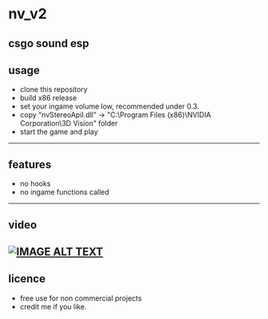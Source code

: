 # nv_v2
csgo sound esp
----
## usage
* clone this repository
* build x86 release
* set your ingame volume low, recommended under 0.3.
* copy "nvStereoApiI.dll" -> "C:\Program Files (x86)\NVIDIA Corporation\3D Vision\" folder
* start the game and play

----
## features
* no hooks
* no ingame functions called
----
## video
[![IMAGE ALT TEXT](https://i.ytimg.com/vi/LRcZQIf_0O0/maxresdefault.jpg)](https://www.youtube.com/watch?v=LRcZQIf_0O0 "CSGO sound esp")
----
## licence
* free use for non commercial projects
* credit me if you like.
